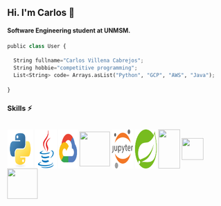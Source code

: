 ## Hi. I'm Carlos 🤟
#### Software Engineering student at UNMSM. 
<!--
**CarlosVillena17/CarlosVillena17** is a ✨ _special_ ✨ repository because its `README.md` (this file) appears on your GitHub profile.

Here are some ideas to get you started:

- 🔭 I’m currently working on ...
- 🌱 I’m currently learning ...
- 👯 I’m looking to collaborate on ...
- 🤔 I’m looking for help with ...
- 💬 Ask me about ...
- 📫 How to reach me: ...
- 😄 Pronouns: ...
- ⚡ Fun fact: ...
-->
  ```python
public class User {

    String fullname="Carlos Villena Cabrejos";
    String hobbie="competitive programming";
    List<String> code= Arrays.asList("Python", "GCP", "AWS", "Java");
    
}

  ```

  ### Skills ⚡
  <div style="display: inline_block;"><br>
        <img align="center" height="90" width="60" src="https://github.com/devicons/devicon/blob/v2.15.1/icons/python/python-original.svg" />
        <img align="center" height="90" width="50" src="https://github.com/devicons/devicon/blob/v2.15.1/icons/java/java-original.svg" />
        <img align="center" height="90" width="45" src="https://github.com/devicons/devicon/blob/v2.15.1/icons/googlecloud/googlecloud-original.svg"/>
        <img align="center" height="80" width="70" src="https://www.kolibers.com/images/amazon-cloud.png" />
        <img align="center" height="90" width="50" src="https://github.com/devicons/devicon/blob/v2.15.1/icons/jupyter/jupyter-original-wordmark.svg" />
        <img align="center" height="90" width="50" src="https://github.com/devicons/devicon/blob/v2.15.1/icons/spring/spring-original.svg" />
        <img align="center" height="90" width="50" src="https://cdn.jsdelivr.net/gh/devicons/devicon/icons/mysql/mysql-plain.svg" />
        <img align="center" height="50" width="50"   src="https://dataliticaec.com/wp-content/uploads/2023/04/power-bi-logo-datalitica-min.png" />
        <img align="center" height="70" width="70"   src="https://analitica.digital/wp-content/uploads/2023/02/logo_lockup_analytics_icon_vertical_black_2x.png" />
   </div>

 

